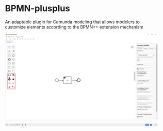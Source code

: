 # BPMN-plusplus
 An adaptable plugin for Camunda modeling that allows modelers to customize elements according to the BPMN++ extension mechanism

![image](https://github.com/HangyuCheng/BPMN-plusplus-plugin/blob/main/resources/result/BPMNplusplus-img.png)


